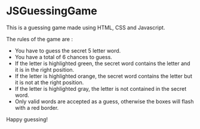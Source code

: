 # JSGuessingGame
This is a guessing game made using HTML, CSS and Javascript. 

The rules of the game are : 
- You have to guess the secret 5 letter word.
- You have a total of 6 chances to guess.
- If the letter is highlighted green, the secret word contains the letter and it is in the right position.
- If the letter is highlighted orange, the secret word contains the letter but it is not at the right position.
- If the letter is highlighted gray, the letter is not contained in the secret word.
- Only valid words are accepted as a guess, otherwise the boxes will flash with a red border.

Happy guessing!
